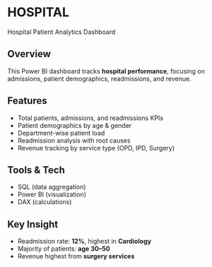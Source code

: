 # HOSPITAL
Hospital Patient Analytics Dashboard  

## Overview  
This Power BI dashboard tracks **hospital performance**, focusing on admissions, patient demographics, readmissions, and revenue.  

## Features  
- Total patients, admissions, and readmissions KPIs  
- Patient demographics by age & gender  
- Department-wise patient load  
- Readmission analysis with root causes  
- Revenue tracking by service type (OPD, IPD, Surgery)  

## Tools & Tech  
- SQL (data aggregation)  
- Power BI (visualization)  
- DAX (calculations)  

## Key Insight  
- Readmission rate: **12%**, highest in **Cardiology**  
- Majority of patients: **age 30–50**  
- Revenue highest from **surgery services**  
